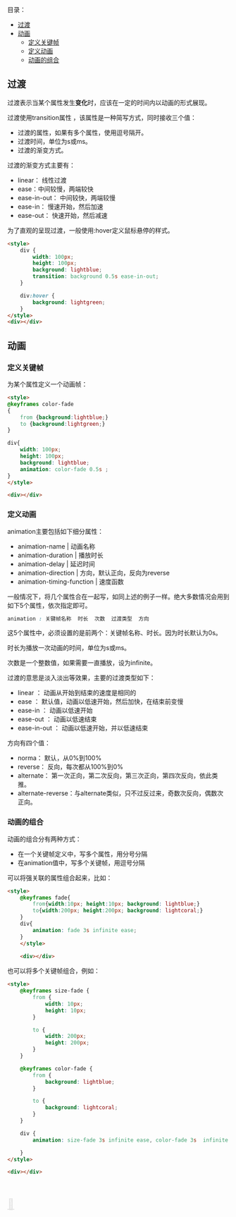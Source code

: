 <p id="toc">目录：</p>
<a href="#toc" style="position:fixed; opacity:0.1;bottom:30vh;font-size:1.5rem;z-index:5;">🔼</a>

- [过渡](#过渡)
- [动画](#动画)
  - [定义关键帧](#定义关键帧)
  - [定义动画](#定义动画)
  - [动画的组合](#动画的组合)

## 过渡

过渡表示当某个属性发生**变化**时，应该在一定的时间内以动画的形式展现。

过渡使用transition属性 ，该属性是一种简写方式，同时接收三个值：
- 过渡的属性，如果有多个属性，使用逗号隔开。
- 过渡时间，单位为s或ms。
- 过渡的渐变方式。

过渡的渐变方式主要有：
- linear： 线性过渡
- ease：中间较慢，两端较快
- ease-in-out： 中间较快，两端较慢
- ease-in： 慢速开始，然后加速
- ease-out： 快速开始，然后减速

为了直观的呈现过渡，一般使用:hover定义鼠标悬停的样式。

```html
<style>
    div {
        width: 100px;
        height: 100px;
        background: lightblue;
        transition: background 0.5s ease-in-out;
    }

    div:hover {
        background: lightgreen;
    }
</style>
<div></div>
```


##  动画

###  定义关键帧

为某个属性定义一个动画帧：

```html
<style>
@keyframes color-fade
{
    from {background:lightblue;}
    to {background:lightgreen;}
}

div{
	width: 100px;
	height: 100px;
	background: lightblue;
	animation: color-fade 0.5s ;
}
</style>

<div></div>
```

###  定义动画

animation主要包括如下细分属性：
- animation-name	|	动画名称
- animation-duration	|	播放时长
- animation-delay	|	延迟时间
- animation-direction	|	方向，默认正向，反向为reverse
- animation-timing-function	|	速度函数

一般情况下，将几个属性合在一起写，如同上述的例子一样。绝大多数情况会用到如下5个属性，依次指定即可。

```css
animation : 关键帧名称  时长  次数  过渡类型  方向
```

这5个属性中，必须设置的是前两个：关键帧名称、时长。因为时长默认为0s。

时长为播放一次动画的时间，单位为s或ms。

次数是一个整数值，如果需要一直播放，设为infinite。

过渡的意思是淡入淡出等效果，主要的过渡类型如下：
- linear	：	动画从开始到结束的速度是相同的
- ease	 ：	默认值，动画以低速开始，然后加快，在结束前变慢
- ease-in	：	 动画以低速开始
- ease-out	 ：	动画以低速结束
- ease-in-out	：	动画以低速开始，并以低速结束

方向有四个值：
- norma： 默认，从0%到100%
- reverse： 反向，每次都从100%到0%
- alternate： 第一次正向，第二次反向，第三次正向，第四次反向，依此类推。
- alternate-reverse：与alternate类似，只不过反过来，奇数次反向，偶数次正向。


###  动画的组合

动画的组合分有两种方式：
- 在一个关键帧定义中，写多个属性，用分号分隔
- 在animation值中，写多个关键帧，用逗号分隔

可以将强关联的属性组合起来，比如：

```html
<style>
    @keyframes fade{
        from{width:10px; height:10px; background: lightblue;}
        to{width:200px; height:200px; background: lightcoral;}
    }
    div{
        animation: fade 3s infinite ease;
    }
    </style>
    
    <div></div>

```

也可以将多个关键帧组合，例如：

```html
<style>
    @keyframes size-fade {
        from {
            width: 10px;
            height: 10px;
        }

        to {
            width: 200px;
            height: 200px;
        }
    }

    @keyframes color-fade {
        from {
            background: lightblue;
        }

        to {
            background: lightcoral;
        }
    }

    div {
        animation: size-fade 3s infinite ease, color-fade 3s  infinite ease;

    }
</style>

<div></div>
```